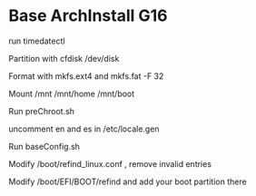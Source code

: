 # Base ArchInstall G16

run timedatectl  

Partition with cfdisk /dev/disk  

Format with mkfs.ext4 and mkfs.fat -F 32  

Mount /mnt /mnt/home /mnt/boot  

Run preChroot.sh  

uncomment en and es in /etc/locale.gen  

Run baseConfig.sh  

Modify /boot/refind_linux.conf , remove invalid entries

Modify /boot/EFI/BOOT/refind and add your boot partition there
